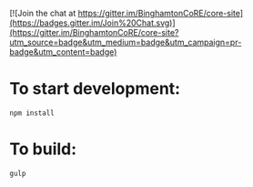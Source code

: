 [![Join the chat at https://gitter.im/BinghamtonCoRE/core-site](https://badges.gitter.im/Join%20Chat.svg)](https://gitter.im/BinghamtonCoRE/core-site?utm_source=badge&utm_medium=badge&utm_campaign=pr-badge&utm_content=badge)

# To start development:

    npm install

# To build:
    gulp
